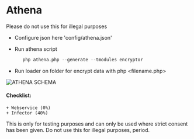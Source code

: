# Athena

Please do not use this for illegal purposes
+ Configure json here 'config/athena.json'
+ Run athena script

    ```php
       php athena.php --generate --tmodules encryptor
    ```
+ Run loader on folder for encrypt data with php <filename.php>

![ATHENA SCHEMA](https://s13.postimg.org/fdb900amf/Untitled_Diagram_3.png)

#### Checklist:

    + Webservice (0%)
    + Infector (40%)
    
    
This is only for testing purposes and can only be used where strict consent has been given.
Do not use this for illegal purposes, period.

